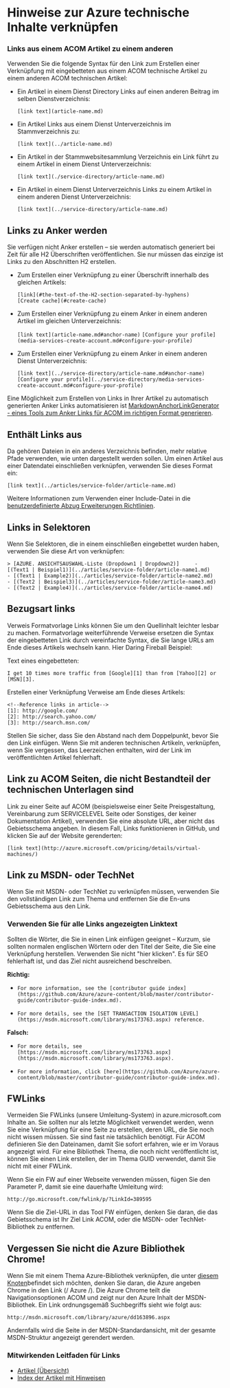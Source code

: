 <properties
   pageTitle="Erstellen von Links in Abzug Artikel" description="Erläutert, wie Sie in Abzug Querverbindungen Fehlercode." metaKeywords="" services="" solutions="" documentationCenter="" authors="tysonn" videoId="" scriptId="" manager="carolz" />

<tags ms.service="contributor-guide" ms.devlang="" ms.topic="article" ms.tgt_pltfrm="" ms.workload="" ms.date="02/03/2015" ms.author="tysonn" />

# <a name="linking-guidance-for-azure-technical-content"></a>Hinweise zur Azure technische Inhalte verknüpfen

### <a name="links-from-one-acom-article-to-another"></a>Links aus einem ACOM Artikel zu einem anderen

Verwenden Sie die folgende Syntax für den Link zum Erstellen einer Verknüpfung mit eingebetteten aus einem ACOM technische Artikel zu einem anderen ACOM technischen Artikel:  

- Ein Artikel in einem Dienst Directory Links auf einen anderen Beitrag im selben Dienstverzeichnis:

  `[link text](article-name.md)`

- Ein Artikel Links aus einem Dienst Unterverzeichnis im Stammverzeichnis zu:

  `[link text](../article-name.md)`

- Ein Artikel in der Stammwebsitesammlung Verzeichnis ein Link führt zu einem Artikel in einem Dienst Unterverzeichnis: 

  `[link text](./service-directory/article-name.md)`

- Ein Artikel in einem Dienst Unterverzeichnis Links zu einem Artikel in einem anderen Dienst Unterverzeichnis:

  `[link text](../service-directory/article-name.md)`
 

## <a name="links-to-anchors"></a>Links zu Anker werden

Sie verfügen nicht Anker erstellen – sie werden automatisch generiert bei Zeit für alle H2 Überschriften veröffentlichen. Sie nur müssen das einzige ist Links zu den Abschnitten H2 erstellen.

- Zum Erstellen einer Verknüpfung zu einer Überschrift innerhalb des gleichen Artikels:

  `[link](#the-text-of-the-H2-section-separated-by-hyphens)`  
  `[Create cache](#create-cache)`

- Zum Erstellen einer Verknüpfung zu einem Anker in einem anderen Artikel im gleichen Unterverzeichnis:

  `[link text](article-name.md#anchor-name)`
  `[Configure your profile](media-services-create-account.md#configure-your-profile)`

- Zum Erstellen einer Verknüpfung zu einem Anker in einem anderen Dienst Unterverzeichnis:

  `[link text](../service-directory/article-name.md#anchor-name)`
  `[Configure your profile](../service-directory/media-services-create-account.md#configure-your-profile)`

Eine Möglichkeit zum Erstellen von Links in Ihrer Artikel zu automatisch generierten Anker Links automatisieren ist [MarkdownAnchorLinkGenerator - eines Tools zum Anker Links für ACOM im richtigen Format generieren](https://github.com/Azure/Azure-CSI-Content-Tools/tree/master/Tools/ACOMMarkdownAnchorLinkGenerator).

## <a name="links-from-includes"></a>Enthält Links aus

Da gehören Dateien in ein anderes Verzeichnis befinden, mehr relative Pfade verwenden, wie unten dargestellt werden sollen. Um einen Artikel aus einer Datendatei einschließen verknüpfen, verwenden Sie dieses Format ein:

    [link text](../articles/service-folder/article-name.md)
    
Weitere Informationen zum Verwenden einer Include-Datei in die [benutzerdefinierte Abzug Erweiterungen Richtlinien](custom-markdown-extensions.md#includes).

## <a name="links-in-selectors"></a>Links in Selektoren

Wenn Sie Selektoren, die in einem einschließen eingebettet wurden haben, verwenden Sie diese Art von verknüpfen: 

    > [AZURE. ANSICHTSAUSWAHL-Liste (Dropdown1 | Dropdown2)]     -  [(Text1 | Beispiel1)](../articles/service-folder/article-name1.md)
    - [(Text1 | Example2)](../articles/service-folder/article-name2.md)
    - [(Text2 | Beispiel3)](../articles/service-folder/article-name3.md)
    - [(Text2 | Example4)](../articles/service-folder/article-name4.md)


## <a name="reference-style-links"></a>Bezugsart links

Verweis Formatvorlage Links können Sie um den Quellinhalt leichter lesbar zu machen. Formatvorlage weiterführende Verweise ersetzen die Syntax der eingebetteten Link durch vereinfachte Syntax, die Sie lange URLs am Ende dieses Artikels wechseln kann. Hier Daring Fireball Beispiel:

Text eines eingebetteten:

    I get 10 times more traffic from [Google][1] than from [Yahoo][2] or [MSN][3].

Erstellen einer Verknüpfung Verweise am Ende dieses Artikels:

    <!--Reference links in article-->
    [1]: http://google.com/
    [2]: http://search.yahoo.com/  
    [3]: http://search.msn.com/

Stellen Sie sicher, dass Sie den Abstand nach dem Doppelpunkt, bevor Sie den Link einfügen. Wenn Sie mit anderen technischen Artikeln, verknüpfen, wenn Sie vergessen, das Leerzeichen enthalten, wird der Link im veröffentlichten Artikel fehlerhaft. 

## <a name="link-to-acom-pages-that-are-not-part-of-the-technical-documentation-set"></a>Link zu ACOM Seiten, die nicht Bestandteil der technischen Unterlagen sind

Link zu einer Seite auf ACOM (beispielsweise einer Seite Preisgestaltung, Vereinbarung zum SERVICELEVEL Seite oder Sonstiges, der keiner Dokumentation Artikel), verwenden Sie eine absolute URL, aber nicht das Gebietsschema angeben. In diesem Fall, Links funktionieren in GitHub, und klicken Sie auf der Website gerenderten:

    [link text](http://azure.microsoft.com/pricing/details/virtual-machines/)


## <a name="link-to-msdn-or-technet"></a>Link zu MSDN- oder TechNet

Wenn Sie mit MSDN- oder TechNet zu verknüpfen müssen, verwenden Sie den vollständigen Link zum Thema und entfernen Sie die En-uns Gebietsschema aus den Link. 

### <a name="use-friendly-link-text-for-all-links"></a>Verwenden Sie für alle Links angezeigten Linktext

Sollten die Wörter, die Sie in einen Link einfügen geeignet – Kurzum, sie sollten normalen englischen Wörtern oder den Titel der Seite, die Sie eine Verknüpfung herstellen. Verwenden Sie nicht "hier klicken". Es für SEO fehlerhaft ist, und das Ziel nicht ausreichend beschreiben.

**Richtig:**

- `For more information, see the [contributor guide index](https://github.com/Azure/azure-content/blob/master/contributor-guide/contributor-guide-index.md).`

- `For more details, see the [SET TRANSACTION ISOLATION LEVEL](https://msdn.microsoft.com/library/ms173763.aspx) reference.`

**Falsch:**

- `For more details, see [https://msdn.microsoft.com/library/ms173763.aspx](https://msdn.microsoft.com/library/ms173763.aspx).`

- `For more information, click [here](https://github.com/Azure/azure-content/blob/master/contributor-guide/contributor-guide-index.md).`


## <a name="fwlinks"></a>FWLinks

Vermeiden Sie FWLinks (unsere Umleitung-System) in azure.microsoft.com Inhalte an. Sie sollten nur als letzte Möglichkeit verwendet werden, wenn Sie eine Verknüpfung für eine Seite zu erstellen, deren URL, die Sie noch nicht wissen müssen. Sie sind fast nie tatsächlich benötigt. Für ACOM definieren Sie den Dateinamen, damit Sie sofort erfahren, wie er im Voraus angezeigt wird. Für eine Bibliothek Thema, die noch nicht veröffentlicht ist, können Sie einen Link erstellen, der im Thema GUID verwendet, damit Sie nicht mit einer FWLink.

Wenn Sie ein FW auf einer Webseite verwenden müssen, fügen Sie den Parameter P, damit sie eine dauerhafte Umleitung wird:

    http://go.microsoft.com/fwlink/p/?LinkId=389595

Wenn Sie die Ziel-URL in das Tool FW einfügen, denken Sie daran, die das Gebietsschema ist Ihr Ziel Link ACOM, oder die MSDN- oder TechNet-Bibliothek zu entfernen.

## <a name="remember-the-azure-library-chrome"></a>Vergessen Sie nicht die Azure Bibliothek Chrome!
Wenn Sie mit einem Thema Azure-Bibliothek verknüpfen, die unter [diesem Knoten](https://msdn.microsoft.com/library/azure)befindet sich möchten, denken Sie daran, die Azure angeben Chrome in den Link (/ Azure /). Die Azure Chrome teilt die Navigationsoptionen ACOM und zeigt nur den Azure Inhalt der MSDN-Bibliothek. Ein Link ordnungsgemäß Suchbegriffs sieht wie folgt aus:

    http://msdn.microsoft.com/library/azure/dd163896.aspx

Andernfalls wird die Seite in der MSDN-Standardansicht, mit der gesamte MSDN-Struktur angezeigt gerendert werden.

### <a name="contributors-guide-links"></a>Mitwirkenden Leitfaden für Links

- [Artikel (Übersicht)](./../README.md)
- [Index der Artikel mit Hinweisen](./contributor-guide-index.md)

<!--image references-->
[1]: ./media/create-tables-markdown/table-markdown.png
[2]: ./media/create-tables-markdown/break-tables.png
